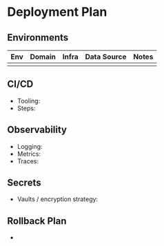 # Deployment Plan

## Environments
| Env | Domain | Infra | Data Source | Notes |
|-----|--------|-------|-------------|-------|
|     |        |       |             |       |

## CI/CD
- Tooling:
- Steps:

## Observability
- Logging:
- Metrics:
- Traces:

## Secrets
- Vaults / encryption strategy:

## Rollback Plan
- 
